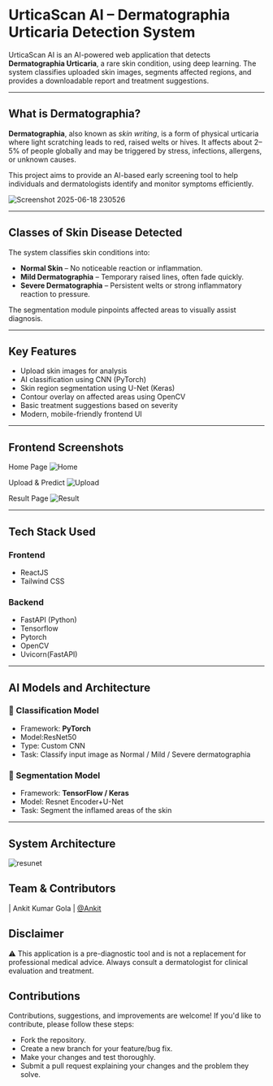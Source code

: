 # UrticaScan AI – Dermatographia Urticaria Detection System

UrticaScan AI is an AI-powered web application that detects **Dermatographia Urticaria**, a rare skin condition, using deep learning. The system classifies uploaded skin images, segments affected regions, and provides a downloadable report and treatment suggestions.

---

## What is Dermatographia?

**Dermatographia**, also known as *skin writing*, is a form of physical urticaria where light scratching leads to red, raised welts or hives. It affects about 2–5% of people globally and may be triggered by stress, infections, allergens, or unknown causes.

This project aims to provide an AI-based early screening tool to help individuals and dermatologists identify and monitor symptoms efficiently.

![Screenshot 2025-06-18 230526](https://github.com/user-attachments/assets/3c18067a-1271-4e65-9cc2-f3acd96f2a93)


---

## Classes of Skin Disease Detected

The system classifies skin conditions into:

- **Normal Skin** – No noticeable reaction or inflammation.
- **Mild Dermatographia** – Temporary raised lines, often fade quickly.
- **Severe Dermatographia** – Persistent welts or strong inflammatory reaction to pressure.

The segmentation module pinpoints affected areas to visually assist diagnosis.

---

##  Key Features

- Upload skin images for analysis
- AI classification using CNN (PyTorch)
- Skin region segmentation using U-Net (Keras)
- Contour overlay on affected areas using OpenCV
- Basic treatment suggestions based on severity
- Modern, mobile-friendly frontend UI

---

## Frontend Screenshots

Home Page
![Home](https://github.com/user-attachments/assets/814c6938-2c40-4c1b-aaa1-7989e2f42752) 

Upload & Predict
![Upload](https://github.com/user-attachments/assets/92bf97c9-d53a-425c-a7f3-fa47de715294)

Result Page
![Result](https://github.com/user-attachments/assets/01594b17-7c61-4697-bf45-73ea4238976a)


---

## Tech Stack Used

### Frontend
- ReactJS
- Tailwind CSS

### Backend
- FastAPI (Python)
- Tensorflow
- Pytorch
- OpenCV
- Uvicorn(FastAPI)
---

## AI Models and Architecture

### 🔹 Classification Model
- Framework: **PyTorch**
- Model:ResNet50
- Type: Custom CNN
- Task: Classify input image as Normal / Mild / Severe dermatographia

### 🔹 Segmentation Model
- Framework: **TensorFlow / Keras**
- Model: Resnet Encoder+U-Net
- Task: Segment the inflamed areas of the skin

---

## System Architecture


![resunet](https://github.com/user-attachments/assets/cf9fe087-fa7c-4521-b8d1-e2216cab3659)


## Team & Contributors
| Ankit Kumar Gola | [@Ankit](https://github.com/AkshrajKumar)


## Disclaimer
⚠️ This application is a pre-diagnostic tool and is not a replacement for professional medical advice. Always consult a dermatologist for clinical evaluation and treatment.


## Contributions
Contributions, suggestions, and improvements are welcome!
If you'd like to contribute, please follow these steps:
- Fork the repository.
- Create a new branch for your feature/bug fix.
- Make your changes and test thoroughly.
- Submit a pull request explaining your changes and the problem they solve.



